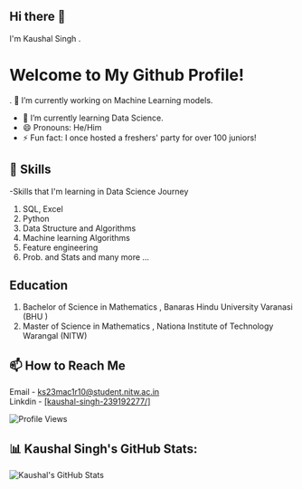 ## Hi there 👋 
   I'm Kaushal Singh .

# Welcome to My Github Profile!

. 🔭 I’m currently working on Machine Learning models.
- 🌱 I’m currently learning Data Science. 
- 😄 Pronouns: He/Him
- ⚡ Fun fact: I once hosted a freshers' party for over 100 juniors!

## 🌱 Skills
-Skills that I'm learning in Data Science Journey

1. SQL, Excel
2. Python
3. Data Structure and Algorithms
4. Machine learning Algorithms
5. Feature engineering
6. Prob. and Stats and many more ... 

## Education
1. Bachelor of Science in Mathematics , Banaras Hindu University Varanasi (BHU )
2. Master of Science in Mathematics , Nationa Institute of Technology Warangal (NITW)
## 📫 How to Reach Me
 Email - ks23mac1r10@student.nitw.ac.in<br />
 Linkdin - [[kaushal-singh-239192277/]](https://www.linkedin.com/in/kaushal-singh-239192277/)


![Profile Views](https://komarev.com/ghpvc/?username=sugam1409&color=blue)

## 📊 Kaushal Singh's GitHub Stats:

![Kaushal's GitHub Stats](https://github-readme-stats.vercel.app/api?username=kaushalsingh&show_icons=true&theme=radical)
